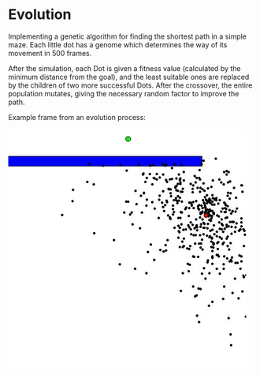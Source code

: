 # Evolution

Implementing a genetic algorithm for finding the shortest path in a simple maze.
Each little dot has a genome which determines the way of its movement in 500 frames.

After the simulation, each Dot is given a fitness value (calculated by the minimum distance from the goal), and the least suitable ones are replaced by the children of two more successful Dots.
After the crossover, the entire population mutates, giving the necessary random factor to improve the path.

Example frame from an evolution process:

![Image](evol.jpg)
